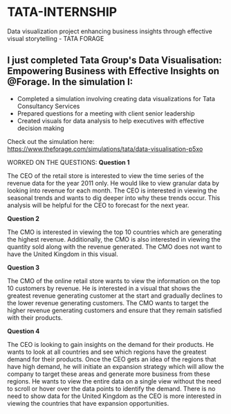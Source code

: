 # TATA-INTERNSHIP
Data visualization project enhancing business insights through effective visual storytelling - TATA FORAGE
## I just completed Tata Group's Data Visualisation: Empowering Business with Effective Insights on @Forage. In the simulation I:

- Completed a simulation involving creating data visualizations for Tata
Consultancy Services
- Prepared questions for a meeting with client senior leadership
- Created visuals for data analysis to help executives with effective decision
making

Check out the simulation here: https://www.theforage.com/simulations/tata/data-visualisation-p5xo

WORKED ON THE QUESTIONS: 
**Question 1**

The CEO of the retail store is interested to view the time series of the revenue data for the year 2011 only. He would like to view granular data by looking into revenue for each month. The CEO is interested in viewing the seasonal trends and wants to dig deeper into why these trends occur. This analysis will be helpful for the CEO to forecast for the next year.

**Question 2**

The CMO is interested in viewing the top 10 countries which are generating the highest revenue. Additionally, the CMO is also interested in viewing the quantity sold along with the revenue generated. The CMO does not want to have the United Kingdom in this visual.

**Question 3**

The CMO of the online retail store wants to view the information on the top 10 customers by revenue. He is interested in a visual that shows the greatest revenue generating customer at the start and gradually declines to the lower revenue generating customers. The CMO wants to target the higher revenue generating customers and ensure that they remain satisfied with their products.

**Question 4**

The CEO is looking to gain insights on the demand for their products. He wants to look at all countries and see which regions have the greatest demand for their products. Once the CEO gets an idea of the regions that have high demand, he will initiate an expansion strategy which will allow the company to target these areas and generate more business from these regions. He wants to view the entire data on a single view without the need to scroll or hover over the data points to identify the demand. There is no need to show data for the United Kingdom as the CEO is more interested in viewing the countries that have expansion opportunities.
